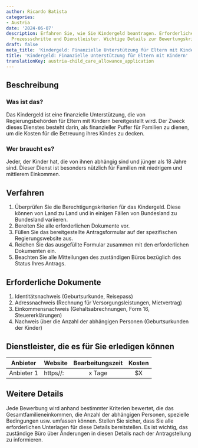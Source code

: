 ```yaml
---
author: Ricardo Batista
categories:
- Austria
date: '2024-06-07'
description: Erfahren Sie, wie Sie Kindergeld beantragen. Erforderliche Dokumente,
  Prozessschritte und Dienstleister. Wichtige Details zur Bewertungskriterien beachten.
draft: false
meta_title: 'Kindergeld: Finanzielle Unterstützung für Eltern mit Kindern'
title: 'Kindergeld: Finanzielle Unterstützung für Eltern mit Kindern'
translationKey: austria-child_care_allowance_application
---
```



## Beschreibung
### Was ist das?
Das Kindergeld ist eine finanzielle Unterstützung, die von Regierungsbehörden für Eltern mit Kindern bereitgestellt wird. Der Zweck dieses Dienstes besteht darin, als finanzieller Puffer für Familien zu dienen, um die Kosten für die Betreuung ihres Kindes zu decken.

### Wer braucht es?
Jeder, der Kinder hat, die von ihnen abhängig sind und jünger als 18 Jahre sind. Dieser Dienst ist besonders nützlich für Familien mit niedrigem und mittlerem Einkommen.

## Verfahren
1. Überprüfen Sie die Berechtigungskriterien für das Kindergeld. Diese können von Land zu Land und in einigen Fällen von Bundesland zu Bundesland variieren.
2. Bereiten Sie alle erforderlichen Dokumente vor.
3. Füllen Sie das bereitgestellte Antragsformular auf der spezifischen Regierungswebsite aus.
4. Reichen Sie das ausgefüllte Formular zusammen mit den erforderlichen Dokumenten ein.
5. Beachten Sie alle Mitteilungen des zuständigen Büros bezüglich des Status Ihres Antrags.

## Erforderliche Dokumente
1. Identitätsnachweis (Geburtsurkunde, Reisepass)
2. Adressnachweis (Rechnung für Versorgungsleistungen, Mietvertrag)
3. Einkommensnachweis (Gehaltsabrechnungen, Form 16, Steuererklärungen)
4. Nachweis über die Anzahl der abhängigen Personen (Geburtsurkunden der Kinder)

## Dienstleister, die es für Sie erledigen können

| Anbieter        |     Website     |     Bearbeitungszeit    |       Kosten      |
| --------------- | --------------- |  :-------------: | :-------------: |
| Anbieter 1      |  https//:       |      x Tage      |        $X       |

## Weitere Details
Jede Bewerbung wird anhand bestimmter Kriterien bewertet, die das Gesamtfamilieneinkommen, die Anzahl der abhängigen Personen, spezielle Bedingungen usw. umfassen können. Stellen Sie sicher, dass Sie alle erforderlichen Unterlagen für diese Details bereitstellen. Es ist wichtig, das zuständige Büro über Änderungen in diesen Details nach der Antragstellung zu informieren.